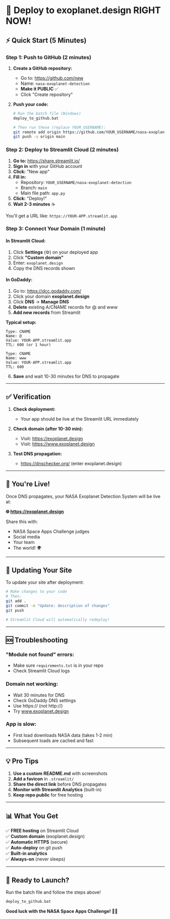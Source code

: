 # 🚀 Deploy to exoplanet.design RIGHT NOW!

## ⚡ Quick Start (5 Minutes)

### Step 1: Push to GitHub (2 minutes)

1. **Create a GitHub repository:**
   - Go to: https://github.com/new
   - Name: `nasa-exoplanet-detection`
   - **Make it PUBLIC** ✅
   - Click "Create repository"

2. **Push your code:**
   ```bash
   # Run the batch file (Windows)
   deploy_to_github.bat
   
   # Then run these (replace YOUR_USERNAME):
   git remote add origin https://github.com/YOUR_USERNAME/nasa-exoplanet-detection.git
   git push -u origin main
   ```

### Step 2: Deploy to Streamlit Cloud (2 minutes)

1. **Go to:** https://share.streamlit.io/
2. **Sign in** with your GitHub account
3. **Click:** "New app"
4. **Fill in:**
   - Repository: `YOUR_USERNAME/nasa-exoplanet-detection`
   - Branch: `main`
   - Main file path: `app.py`
5. **Click:** "Deploy!"
6. **Wait 2-3 minutes** ☕

You'll get a URL like: `https://YOUR-APP.streamlit.app`

### Step 3: Connect Your Domain (1 minute)

#### In Streamlit Cloud:
1. Click **Settings** (⚙️) on your deployed app
2. Click **"Custom domain"**
3. Enter: `exoplanet.design`
4. Copy the DNS records shown

#### In GoDaddy:
1. Go to: https://dcc.godaddy.com/
2. Click your domain **exoplanet.design**
3. Click **DNS** → **Manage DNS**
4. **Delete** existing A/CNAME records for @ and www
5. **Add new records** from Streamlit

**Typical setup:**
```
Type: CNAME
Name: @
Value: YOUR-APP.streamlit.app
TTL: 600 (or 1 hour)

Type: CNAME  
Name: www
Value: YOUR-APP.streamlit.app
TTL: 600
```

6. **Save** and wait 10-30 minutes for DNS to propagate

---

## ✅ Verification

1. **Check deployment:**
   - Your app should be live at the Streamlit URL immediately
   
2. **Check domain (after 10-30 min):**
   - Visit: https://exoplanet.design
   - Visit: https://www.exoplanet.design
   
3. **Test DNS propagation:**
   - https://dnschecker.org/ (enter exoplanet.design)

---

## 🎯 You're Live!

Once DNS propagates, your NASA Exoplanet Detection System will be live at:

**🌐 https://exoplanet.design**

Share this with:
- NASA Space Apps Challenge judges
- Social media
- Your team
- The world! 🌍

---

## 🔄 Updating Your Site

To update your site after deployment:

```bash
# Make changes to your code
# Then:
git add .
git commit -m "Update: description of changes"
git push

# Streamlit Cloud will automatically redeploy!
```

---

## 🆘 Troubleshooting

### "Module not found" errors:
- Make sure `requirements.txt` is in your repo
- Check Streamlit Cloud logs

### Domain not working:
- Wait 30 minutes for DNS
- Check GoDaddy DNS settings
- Use https:// (not http://)
- Try www.exoplanet.design

### App is slow:
- First load downloads NASA data (takes 1-2 min)
- Subsequent loads are cached and fast

---

## 💡 Pro Tips

1. **Use a custom README.md** with screenshots
2. **Add a favicon** in `.streamlit/`
3. **Share the direct link** before DNS propagates
4. **Monitor with Streamlit Analytics** (built-in)
5. **Keep repo public** for free hosting

---

## 📊 What You Get

✅ **FREE hosting** on Streamlit Cloud  
✅ **Custom domain** (exoplanet.design)  
✅ **Automatic HTTPS** (secure)  
✅ **Auto-deploy** on git push  
✅ **Built-in analytics**  
✅ **Always-on** (never sleeps)  

---

## 🎉 Ready to Launch?

Run the batch file and follow the steps above!

```bash
deploy_to_github.bat
```

**Good luck with the NASA Space Apps Challenge! 🚀🌟**
